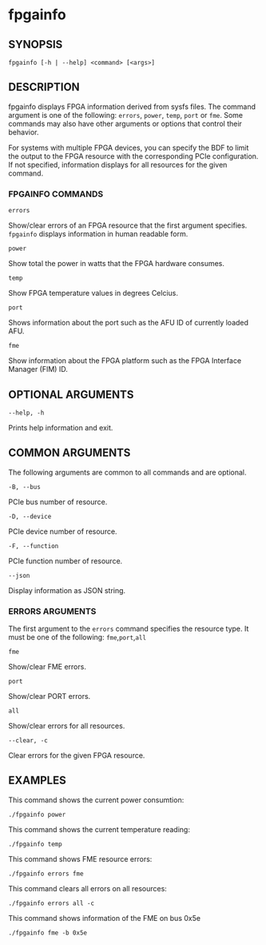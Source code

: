 # fpgainfo #

## SYNOPSIS ##
```console
fpgainfo [-h | --help] <command> [<args>]
```


## DESCRIPTION ##
fpgainfo displays FPGA information derived from sysfs files. The command argument is one of the following:
`errors`, `power`, `temp`, `port` or `fme`. 
Some commands may also have other arguments or options that control their behavior.

For systems with multiple FPGA devices, you can specify the BDF to limit the output to the FPGA resource
with the corresponding PCIe configuration. If not specified, information displays for all resources for
the given command.

### FPGAINFO COMMANDS ##
`errors`

Show/clear errors of an FPGA resource that the first argument specifies.
`fpgainfo` displays information in human readable form.

`power`

Show total the power in watts that the FPGA hardware consumes.

`temp`

 Show FPGA temperature values in degrees Celcius.

`port`

Shows information about the port such as the AFU ID of currently loaded AFU.

`fme`

Show information about the FPGA platform such as the FPGA Interface Manager (FIM) ID.

## OPTIONAL ARGUMENTS ##
`--help, -h`

Prints help information and exit.

## COMMON ARGUMENTS ##
The following arguments are common to all commands and are optional.

`-B, --bus`

PCIe bus number of resource.

`-D, --device`

PCIe device number of resource.

`-F, --function`

PCIe function number of resource.

`--json`

Display information as JSON string.

### ERRORS ARGUMENTS ###
The first argument to the `errors` command specifies the resource type. It must be one of the following:
   `fme`,`port`,`all`

`fme`

 Show/clear FME errors. 

`port`

 Show/clear PORT errors.

`all`

Show/clear errors for all resources.

`--clear, -c`

Clear errors for the given FPGA resource.


## EXAMPLES ##
This command shows the current power consumtion:
```console
./fpgainfo power
```

This command shows the current temperature reading:
```console
./fpgainfo temp
```

This command shows FME resource errors:
```console
./fpgainfo errors fme
```
This command clears all errors on all resources:
```console
./fpgainfo errors all -c
```
This command shows information of the FME on bus 0x5e
```console
./fpgainfo fme -b 0x5e
```
